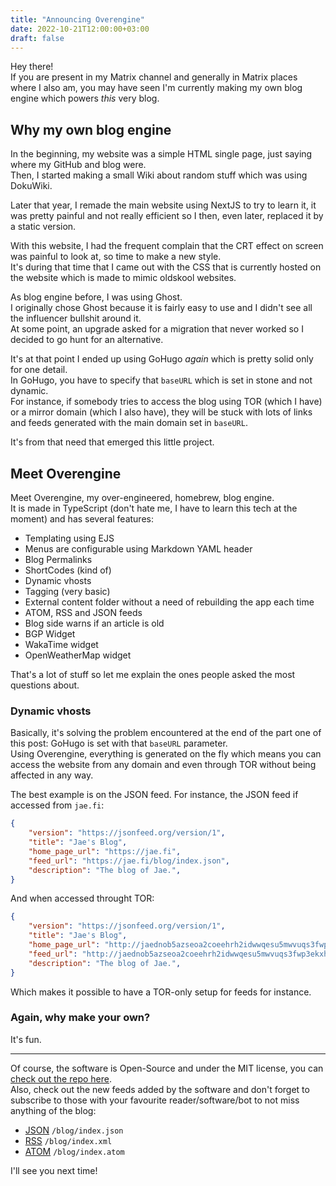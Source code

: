 ```yaml
---
title: "Announcing Overengine"
date: 2022-10-21T12:00:00+03:00
draft: false
---
```


Hey there!  
If you are present in my Matrix channel and generally in Matrix places where I also am, you may have seen I'm currently making my own blog engine which powers *this* very blog.

## Why my own blog engine

In the beginning, my website was a simple HTML single page, just saying where my GitHub and blog were.  
Then, I started making a small Wiki about random stuff which was using DokuWiki.

Later that year, I remade the main website using NextJS to try to learn it, it was pretty painful and not really efficient so I then, even later, replaced it by a static version.

With this website, I had the frequent complain that the CRT effect on screen was painful to look at, so time to make a new style.  
It's during that time that I came out with the CSS that is currently hosted on the website which is made to mimic oldskool websites.

As blog engine before, I was using Ghost.  
I originally chose Ghost because it is fairly easy to use and I didn't see all the influencer bullshit around it.  
At some point, an upgrade asked for a migration that never worked so I decided to go hunt for an alternative.

It's at that point I ended up using GoHugo *again* which is pretty solid only for one detail.  
In GoHugo, you have to specify that `baseURL` which is set in stone and not dynamic.  
For instance, if somebody tries to access the blog using TOR (which I have) or a mirror domain (which I also have), they will be stuck with lots of links and feeds generated with the main domain set in `baseURL`.

It's from that need that emerged this little project.

## Meet Overengine

Meet Overengine, my over-engineered, homebrew, blog engine.  
It is made in TypeScript (don't hate me, I have to learn this tech at the moment) and has several features:

 - Templating using EJS
 - Menus are configurable using Markdown YAML header
 - Blog Permalinks
 - ShortCodes (kind of)
 - Dynamic vhosts
 - Tagging (very basic)
 - External content folder without a need of rebuilding the app each time
 - ATOM, RSS and JSON feeds
 - Blog side warns if an article is old
 - BGP Widget
 - WakaTime widget
 - OpenWeatherMap widget

That's a lot of stuff so let me explain the ones people asked the most questions about.

### Dynamic vhosts

Basically, it's solving the problem encountered at the end of the part one of this post: GoHugo is set with that `baseURL` parameter.  
Using Overengine, everything is generated on the fly which means you can access the website from any domain and even through TOR without being affected in any way.

The best example is on the JSON feed. For instance, the JSON feed if accessed from `jae.fi`:

```json
{
    "version": "https://jsonfeed.org/version/1",
    "title": "Jae's Blog",
    "home_page_url": "https://jae.fi",
    "feed_url": "https://jae.fi/blog/index.json",
    "description": "The blog of Jae.",
}
```

And when accessed throught TOR:

```json
{
    "version": "https://jsonfeed.org/version/1",
    "title": "Jae's Blog",
    "home_page_url": "http://jaednob5azseoa2coeehrh2idwwqesu5mwvuqs3fwp3ekxhkl2lfpuyd.onion",
    "feed_url": "http://jaednob5azseoa2coeehrh2idwwqesu5mwvuqs3fwp3ekxhkl2lfpuyd.onion/blog/index.json",
    "description": "The blog of Jae.",
}
```

Which makes it possible to have a TOR-only setup for feeds for instance.


### Again, why make your own?

It's fun.

---

Of course, the software is Open-Source and under the MIT license, you can [check out the repo here](https://git.jae.fi/jae/overengine).  
Also, check out the new feeds added by the software and don't forget to subscribe to those with your favourite reader/software/bot to not miss anything of the blog:

 - [JSON](/blog/index.json) `/blog/index.json`
 - [RSS](/blog/index.xml) `/blog/index.xml`
 - [ATOM](/blog/index.atom) `/blog/index.atom`

I'll see you next time!
